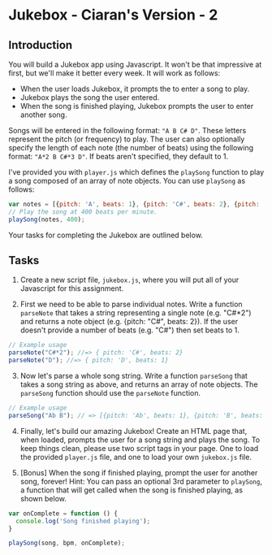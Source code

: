 # Jukebox - Ciaran's Version - 2

## Introduction

You will build a Jukebox app using Javascript. It won't be that impressive at first, but we'll make it better every week. It will work as follows:

- When the user loads Jukebox, it prompts the to enter a song to play.
- Jukebox plays the song the user entered.
- When the song is finished playing, Jukebox prompts the user to enter another song.

Songs will be entered in the following format: `"A B C# D"`. These letters represent the pitch (or frequency) to play. The user can also optionally specify the length of each note (the number of beats) using the following format: `"A*2 B C#*3 D"`. If beats aren't specified, they default to 1.

I've provided you with `player.js` which defines the `playSong` function to play a song composed of an array of note objects. You can use `playSong` as follows:

```js
var notes = [{pitch: 'A', beats: 1}, {pitch: 'C#', beats: 2}, {pitch: 'D', beats: 4}];
// Play the song at 400 beats per minute.
playSong(notes, 400);
```

Your tasks for completing the Jukebox are outlined below.

## Tasks

1. Create a new script file, `jukebox.js`, where you will put all of your Javascript for this assignment.

2. First we need to be able to parse individual notes. Write a function `parseNote` that takes a string representing a single note (e.g. "C#*2") and returns a note object (e.g. {pitch: "C#", beats: 2}). If the user doesn't provide a number of beats (e.g. "C#") then set beats to 1.

```js
// Example usage
parseNote("C#*2"); //=> { pitch: 'C#', beats: 2}
parseNote("D"); //=> { pitch: 'D', beats: 1}
```

3. Now let's parse a whole song string. Write a function `parseSong` that takes a song string as above, and returns an array of note objects. The `parseSong` function should use the `parseNote` function.

```js
// Example usage
parseSong("Ab B"); // => [{pitch: 'Ab', beats: 1}, {pitch: 'B', beats: 1}]
```

4. Finally, let's build our amazing Jukebox! Create an HTML page that, when loaded, prompts the user for a song string and plays the song. To keep things clean, please use two script tags in your page. One to load the provided `player.js` file, and one to load your own `jukebox.js` file.

5. [Bonus] When the song if finished playing, prompt the user for another song, forever! Hint: You can pass an optional 3rd parameter to `playSong`, a function that will get called when the song is finished playing, as shown below.

```js
var onComplete = function () {
  console.log('Song finished playing');
}

playSong(song, bpm, onComplete);
```
